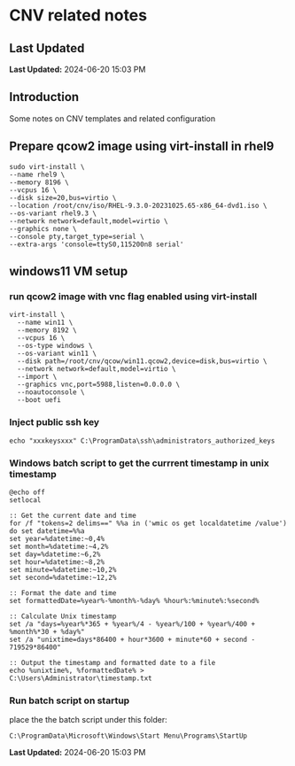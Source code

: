 CNV related notes
===========================================================
## Last Updated
**Last Updated:** 2024-06-20 15:03 PM

## Introduction
Some notes on CNV templates and related configuration

## Prepare qcow2 image using virt-install in rhel9
```
sudo virt-install \
--name rhel9 \
--memory 8196 \
--vcpus 16 \
--disk size=20,bus=virtio \
--location /root/cnv/iso/RHEL-9.3.0-20231025.65-x86_64-dvd1.iso \
--os-variant rhel9.3 \
--network network=default,model=virtio \
--graphics none \
--console pty,target_type=serial \
--extra-args 'console=ttyS0,115200n8 serial'

```

## windows11 VM setup

### run qcow2 image with vnc flag enabled using virt-install
```
virt-install \
  --name win11 \
  --memory 8192 \
  --vcpus 16 \
  --os-type windows \
  --os-variant win11 \
  --disk path=/root/cnv/qcow/win11.qcow2,device=disk,bus=virtio \
  --network network=default,model=virtio \
  --import \
  --graphics vnc,port=5988,listen=0.0.0.0 \
  --noautoconsole \
  --boot uefi
```

### Inject public ssh key
```
echo "xxxkeysxxx" C:\ProgramData\ssh\administrators_authorized_keys
```

### Windows batch script to get the currrent timestamp in unix timestamp

```
@echo off
setlocal

:: Get the current date and time
for /f "tokens=2 delims==" %%a in ('wmic os get localdatetime /value') do set datetime=%%a
set year=%datetime:~0,4%
set month=%datetime:~4,2%
set day=%datetime:~6,2%
set hour=%datetime:~8,2%
set minute=%datetime:~10,2%
set second=%datetime:~12,2%

:: Format the date and time
set formattedDate=%year%-%month%-%day% %hour%:%minute%:%second%

:: Calculate Unix timestamp
set /a "days=%year%*365 + %year%/4 - %year%/100 + %year%/400 + %month%*30 + %day%"
set /a "unixtime=days*86400 + hour*3600 + minute*60 + second - 719529*86400"

:: Output the timestamp and formatted date to a file
echo %unixtime%, %formattedDate% > C:\Users\Administrator\timestamp.txt
```
### Run batch script on startup
place the the batch script under this folder:
```
C:\ProgramData\Microsoft\Windows\Start Menu\Programs\StartUp
```



**Last Updated:** 2024-06-20 15:03 PM
